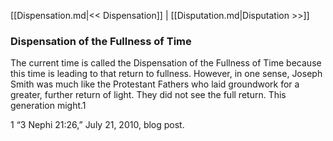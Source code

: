 [[Dispensation.md|<< Dispensation]]  |  [[Disputation.md|Disputation >>]]

### Dispensation of the Fullness of Time
The current time is called the Dispensation of the Fullness of Time because this time is leading to that return to fullness. However, in one sense, Joseph Smith was much like the Protestant Fathers who laid groundwork for a greater, further return of light. They did not see the full return. This generation might.1



1 “3 Nephi 21:26,” July 21, 2010, blog post.